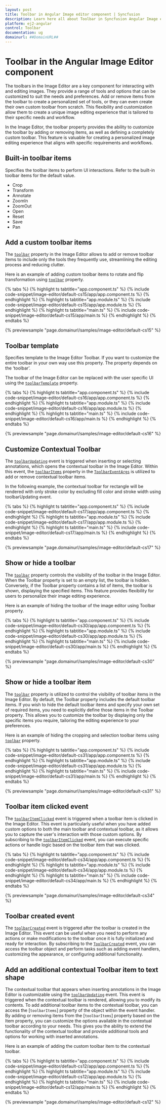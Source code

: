 ```yaml
---
layout: post
title: Toolbar in Angular Image editor component | Syncfusion
description: Learn here all about Toolbar in Syncfusion Angular Image editor component of Syncfusion Essential JS 2 and more.
platform: ej2-angular
control: Toolbar 
documentation: ug
domainurl: ##DomainURL##
---
```


# Toolbar in the Angular Image Editor component

The toolbars in the Image Editor are a key component for interacting with and editing images. They provide a range of tools and options that can be customized to suit the needs and preferences. Add or remove items from the toolbar to create a personalized set of tools, or they can even create their own custom toolbar from scratch. This flexibility and customization allow them to create a unique image editing experience that is tailored to their specific needs and workflow. 

In the Image Editor, the toolbar property provides the ability to customize the toolbar by adding or removing items, as well as defining a completely custom toolbar. This feature is valuable for creating a personalized image editing experience that aligns with specific requirements and workflows. 

## Built-in toolbar items

Specifies the toolbar items to perform UI interactions. Refer to the built-in toolbar items for the default value.

* Crop
* Transform
* Annotate
* ZoomIn
* ZoomOut
* Open
* Reset
* Save
* Pan

## Add a custom toolbar items

The [`toolbar`](https://ej2.syncfusion.com/angular/documentation/api/image-editor/#toolbar) property in the Image Editor allows to add or remove toolbar items to include only the tools they frequently use, streamlining the editing process and reducing clutter. 

Here is an example of adding custom toolbar items to rotate and flip transformation using [`toolbar`](https://ej2.syncfusion.com/angular/documentation/api/image-editor/#toolbar) property. 

{% tabs %}
{% highlight ts tabtitle="app.component.ts" %}
{% include code-snippet/image-editor/default-cs15/app/app.component.ts %}
{% endhighlight %}
{% highlight ts tabtitle="app.module.ts" %}
{% include code-snippet/image-editor/default-cs15/app/app.module.ts %}
{% endhighlight %}
{% highlight ts tabtitle="main.ts" %}
{% include code-snippet/image-editor/default-cs15/app/main.ts %}
{% endhighlight %}
{% endtabs %}
  
{% previewsample "page.domainurl/samples/image-editor/default-cs15" %}

## Toolbar template

Specifies template to the Image Editor Toolbar. If you want to customize the entire toolbar in your own way use this property. The property depends on the ‘toolbar’.

The toolbar of the Image Editor can be replaced with the user specific UI using the [`toolbarTemplate`](https://ej2.syncfusion.com/angular/documentation/api/image-editor/#toolbartemplate) property.

{% tabs %}
{% highlight ts tabtitle="app.component.ts" %}
{% include code-snippet/image-editor/default-cs16/app/app.component.ts %}
{% endhighlight %}
{% highlight ts tabtitle="app.module.ts" %}
{% include code-snippet/image-editor/default-cs16/app/app.module.ts %}
{% endhighlight %}
{% highlight ts tabtitle="main.ts" %}
{% include code-snippet/image-editor/default-cs16/app/main.ts %}
{% endhighlight %}
{% endtabs %}
  
{% previewsample "page.domainurl/samples/image-editor/default-cs16" %}

## Customize Contextual Toolbar

The [`toolbarUpdating`](https://ej2.syncfusion.com/angular/documentation/api/image-editor/#toolbarupdating) event is triggered when inserting or selecting annotations, which opens the contextual toolbar in the Image Editor. Within this event, the [`toolbarItems`](https://helpej2.syncfusion.com/angular/documentation/api/image-editor/toolbarEventArgs/#toolbaritems) property in the [`ToolbarEventArgs`](https://helpej2.syncfusion.com/angular/documentation/api/image-editor/toolbarEventArgs/) is utilized to add or remove contextual toolbar items.

In the following example, the contextual toolbar for rectangle will be rendered with only stroke color by excluding fill color and stroke width using toolbarUpdating event.

{% tabs %}
{% highlight ts tabtitle="app.component.ts" %}
{% include code-snippet/image-editor/default-cs17/app/app.component.ts %}
{% endhighlight %}
{% highlight ts tabtitle="app.module.ts" %}
{% include code-snippet/image-editor/default-cs17/app/app.module.ts %}
{% endhighlight %}
{% highlight ts tabtitle="main.ts" %}
{% include code-snippet/image-editor/default-cs17/app/main.ts %}
{% endhighlight %}
{% endtabs %}
  
{% previewsample "page.domainurl/samples/image-editor/default-cs17" %}

## Show or hide a toolbar 

The [`toolbar`](https://ej2.syncfusion.com/angular/documentation/api/image-editor/#toolbar) property controls the visibility of the toolbar in the Image Editor. When the Toolbar property is set to an empty list, the toolbar is hidden. Conversely, if the Toolbar property contains a list of items, the toolbar is shown, displaying the specified items. This feature provides flexibility for users to personalize their image editing experience. 

Here is an example of hiding the toolbar of the image editor using Toolbar property. 

{% tabs %}
{% highlight ts tabtitle="app.component.ts" %}
{% include code-snippet/image-editor/default-cs30/app/app.component.ts %}
{% endhighlight %}
{% highlight ts tabtitle="app.module.ts" %}
{% include code-snippet/image-editor/default-cs30/app/app.module.ts %}
{% endhighlight %}
{% highlight ts tabtitle="main.ts" %}
{% include code-snippet/image-editor/default-cs30/app/main.ts %}
{% endhighlight %}
{% endtabs %}
  
{% previewsample "page.domainurl/samples/image-editor/default-cs30" %}

## Show or hide a toolbar item

The [`toolbar`](https://ej2.syncfusion.com/angular/documentation/api/image-editor/#toolbar) property is utilized to control the visibility of toolbar items in the Image Editor. By default, the Toolbar property includes the default toolbar items. If you wish to hide the default toolbar items and specify your own set of required items, you need to explicitly define those items in the Toolbar property. This allows you to customize the toolbar by displaying only the specific items you require, tailoring the editing experience to your preferences. 

Here is an example of hiding the cropping and selection toolbar items using [`toolbar`](https://ej2.syncfusion.com/angular/documentation/api/image-editor/#toolbar) property. 

{% tabs %}
{% highlight ts tabtitle="app.component.ts" %}
{% include code-snippet/image-editor/default-cs31/app/app.component.ts %}
{% endhighlight %}
{% highlight ts tabtitle="app.module.ts" %}
{% include code-snippet/image-editor/default-cs31/app/app.module.ts %}
{% endhighlight %}
{% highlight ts tabtitle="main.ts" %}
{% include code-snippet/image-editor/default-cs31/app/main.ts %}
{% endhighlight %}
{% endtabs %}
  
{% previewsample "page.domainurl/samples/image-editor/default-cs31" %}

## Toolbar item clicked event 

The [`toolbarItemClicked`](https://ej2.syncfusion.com/angular/documentation/api/image-editor/#toolbaritemclicked) event is triggered when a toolbar item is clicked in the Image Editor. This event is particularly useful when you have added custom options to both the main toolbar and contextual toolbar, as it allows you to capture the user's interaction with those custom options. By subscribing to the [`toolbarItemClicked`](https://ej2.syncfusion.com/angular/documentation/api/image-editor/#toolbaritemclicked) event, you can execute specific actions or handle logic based on the toolbar item that was clicked. 

{% tabs %}
{% highlight ts tabtitle="app.component.ts" %}
{% include code-snippet/image-editor/default-cs34/app/app.component.ts %}
{% endhighlight %}
{% highlight ts tabtitle="app.module.ts" %}
{% include code-snippet/image-editor/default-cs34/app/app.module.ts %}
{% endhighlight %}
{% highlight ts tabtitle="main.ts" %}
{% include code-snippet/image-editor/default-cs34/app/main.ts %}
{% endhighlight %}
{% endtabs %}
  
{% previewsample "page.domainurl/samples/image-editor/default-cs34" %}

## Toolbar created event 

The [`toolbarCreated`](https://ej2.syncfusion.com/angular/documentation/api/image-editor/#toolbarcreate) event is triggered after the toolbar is created in the Image Editor. This event can be useful when you need to perform any actions or make modifications to the toolbar once it is fully initialized and ready for interaction. By subscribing to the [`ToolbarCreated`](https://ej2.syncfusion.com/angular/documentation/api/image-editor/#toolbarcreate) event, you can access the toolbar object and perform tasks such as adding event handlers, customizing the appearance, or configuring additional functionality. 

## Add an additional contextual Toolbar item to text shape 

The contextual toolbar that appears when inserting annotations in the Image Editor is customizable using the [`toolbarUpdating`](https://ej2.syncfusion.com/angular/documentation/api/image-editor/#toolbarupdating) event. This event is triggered when the contextual toolbar is rendered, allowing you to modify its contents. To add additional toolbar items to the contextual toolbar, you can access the [`toolbarItems`] property of the object within the event handler. By adding or removing items from the [`toolbarItems`] property based on the Item property, you can customize the options available in the contextual toolbar according to your needs. This gives you the ability to extend the functionality of the contextual toolbar and provide additional tools and options for working with inserted annotations. 

Here is an example of adding the custom toolbar item to the contextual toolbar. 

{% tabs %}
{% highlight ts tabtitle="app.component.ts" %}
{% include code-snippet/image-editor/default-cs12/app/app.component.ts %}
{% endhighlight %}
{% highlight ts tabtitle="app.module.ts" %}
{% include code-snippet/image-editor/default-cs12/app/app.module.ts %}
{% endhighlight %}
{% highlight ts tabtitle="main.ts" %}
{% include code-snippet/image-editor/default-cs12/app/main.ts %}
{% endhighlight %}
{% endtabs %}
  
{% previewsample "page.domainurl/samples/image-editor/default-cs12" %}

